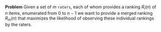 <B>Problem</B>
Given a set of $m$ ``raters``, each of whom provides a ranking $R_i(n)$ of $n$ items, enumerated from $0$ to $n-1$ we want to provide a merged ranking $R_m(n)$ that maximizes the likelihood of observing these individual rankings by the raters. 
